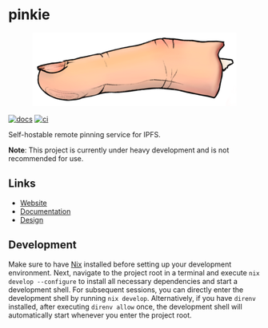 # pinkie

<p align="center">
  <img src="assets/images/logo.png" alt="logo"/>
</p>

[![docs](https://github.com/mvkvc/pinkie/actions/workflows/docs.yaml/badge.svg?branch=main)](https://github.com/mvkvc/pinkie/actions/workflows/docs.yaml)
[![ci](https://github.com/mvkvc/pinkie/actions/workflows/ci.yaml/badge.svg?branch=main)](https://github.com/mvkvc/pinkie/actions/workflows/ci.yaml)

Self-hostable remote pinning service for IPFS.

**Note**: This project is currently under heavy development and is not recommended for use.

## Links

- [Website](https://pinkie.sh)
- [Documentation](https://docs.pinkie.sh)
- [Design](https://design.penpot.app/#/dashboard/team/840175e6-8ff7-812c-8001-bd704b31a464/projects/4b8a77a1-3fb4-8143-8002-150a705b8f49)

## Development

Make sure to have [Nix](https://nixos.org/download.html) installed before setting up your development environment. Next, navigate to the project root in a terminal and execute `nix develop --configure` to install all necessary dependencies and start a development shell. For subsequent sessions, you can directly enter the development shell by running `nix develop`. Alternatively, if you have `direnv` installed, after executing `direnv allow` once, the development shell will automatically start whenever you enter the project root.
